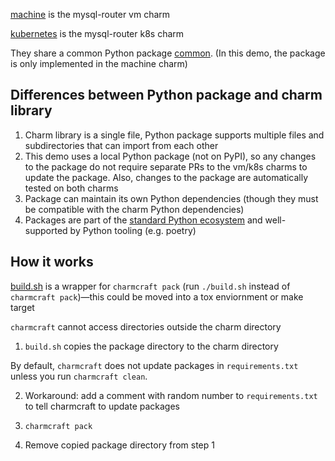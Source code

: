 [machine](machine) is the mysql-router vm charm

[kubernetes](kubernetes) is the mysql-router k8s charm

They share a common Python package [common](common). (In this demo, the package is only implemented in the machine charm)

## Differences between Python package and charm library
1. Charm library is a single file, Python package supports multiple files and subdirectories that can import from each other
2. This demo uses a local Python package (not on PyPI), so any changes to the package do not require separate PRs to the vm/k8s charms to update the package. Also, changes to the package are automatically tested on both charms
3. Package can maintain its own Python dependencies (though they must be compatible with the charm Python dependencies)
4. Packages are part of the [standard Python ecosystem](https://docs.python.org/3/tutorial/modules.html#packages) and well-supported by Python tooling (e.g. poetry)

## How it works
[build.sh](machine/build.sh) is a wrapper for `charmcraft pack` (run `./build.sh` instead of `charmcraft pack`)—this could be moved into a tox enviornment or make target

`charmcraft` cannot access directories outside the charm directory

1. `build.sh` copies the package directory to the charm directory

By default, `charmcraft` does not update packages in `requirements.txt` unless you run `charmcraft clean`.

2. Workaround: add a comment with random number to `requirements.txt` to tell charmcraft to update packages

3. `charmcraft pack`

4. Remove copied package directory from step 1

